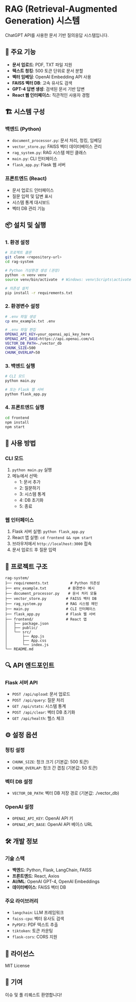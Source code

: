 # RAG (Retrieval-Augmented Generation) 시스템

ChatGPT API를 사용한 문서 기반 질의응답 시스템입니다.

## 🚀 주요 기능

- **문서 업로드**: PDF, TXT 파일 지원
- **텍스트 청킹**: 500 토큰 단위로 문서 분할
- **벡터 임베딩**: OpenAI Embedding API 사용
- **FAISS 벡터 DB**: 고속 유사도 검색
- **GPT-4 답변 생성**: 검색된 문서 기반 답변
- **React 웹 인터페이스**: 직관적인 사용자 경험

## 🏗️ 시스템 구성

### 백엔드 (Python)
- `document_processor.py`: 문서 처리, 청킹, 임베딩
- `vector_store.py`: FAISS 벡터 데이터베이스 관리
- `rag_system.py`: RAG 시스템 메인 클래스
- `main.py`: CLI 인터페이스
- `flask_app.py`: Flask 웹 서버

### 프론트엔드 (React)
- 문서 업로드 인터페이스
- 질문 입력 및 답변 표시
- 시스템 통계 대시보드
- 벡터 DB 관리 기능

## 📦 설치 및 실행

### 1. 환경 설정
```bash
# 프로젝트 클론
git clone <repository-url>
cd rag-system

# Python 가상환경 생성 (권장)
python -m venv venv
source venv/bin/activate  # Windows: venv\Scripts\activate

# 의존성 설치
pip install -r requirements.txt
```

### 2. 환경변수 설정
```bash
# .env 파일 생성
cp env_example.txt .env

# .env 파일 편집
OPENAI_API_KEY=your_openai_api_key_here
OPENAI_API_BASE=https://api.openai.com/v1
VECTOR_DB_PATH=./vector_db
CHUNK_SIZE=500
CHUNK_OVERLAP=50
```

### 3. 백엔드 실행
```bash
# CLI 모드
python main.py

# 또는 Flask 웹 서버
python flask_app.py
```

### 4. 프론트엔드 실행
```bash
cd frontend
npm install
npm start
```

## 🔧 사용 방법

### CLI 모드
1. `python main.py` 실행
2. 메뉴에서 선택:
   - 1: 문서 추가
   - 2: 질문하기
   - 3: 시스템 통계
   - 4: DB 초기화
   - 5: 종료

### 웹 인터페이스
1. Flask 서버 실행: `python flask_app.py`
2. React 앱 실행: `cd frontend && npm start`
3. 브라우저에서 `http://localhost:3000` 접속
4. 문서 업로드 후 질문 입력

## 📁 프로젝트 구조
```
rag-system/
├── requirements.txt          # Python 의존성
├── env_example.txt          # 환경변수 예시
├── document_processor.py    # 문서 처리 모듈
├── vector_store.py         # FAISS 벡터 DB
├── rag_system.py           # RAG 시스템 메인
├── main.py                 # CLI 인터페이스
├── flask_app.py            # Flask 웹 서버
├── frontend/               # React 앱
│   ├── package.json
│   ├── public/
│   └── src/
│       ├── App.js
│       ├── App.css
│       └── index.js
└── README.md
```

## 🔍 API 엔드포인트

### Flask 서버 API
- `POST /api/upload`: 문서 업로드
- `POST /api/query`: 질문 처리
- `GET /api/stats`: 시스템 통계
- `POST /api/clear`: 벡터 DB 초기화
- `GET /api/health`: 헬스 체크

## ⚙️ 설정 옵션

### 청킹 설정
- `CHUNK_SIZE`: 청크 크기 (기본값: 500 토큰)
- `CHUNK_OVERLAP`: 청크 간 겹침 (기본값: 50 토큰)

### 벡터 DB 설정
- `VECTOR_DB_PATH`: 벡터 DB 저장 경로 (기본값: ./vector_db)

### OpenAI 설정
- `OPENAI_API_KEY`: OpenAI API 키
- `OPENAI_API_BASE`: OpenAI API 베이스 URL

## 🛠️ 개발 정보

### 기술 스택
- **백엔드**: Python, Flask, LangChain, FAISS
- **프론트엔드**: React, Axios
- **AI/ML**: OpenAI GPT-4, OpenAI Embeddings
- **데이터베이스**: FAISS 벡터 DB

### 주요 라이브러리
- `langchain`: LLM 프레임워크
- `faiss-cpu`: 벡터 유사도 검색
- `PyPDF2`: PDF 텍스트 추출
- `tiktoken`: 토큰 카운팅
- `flask-cors`: CORS 지원

## 📝 라이선스

MIT License

## 🤝 기여

이슈 및 풀 리퀘스트 환영합니다! 